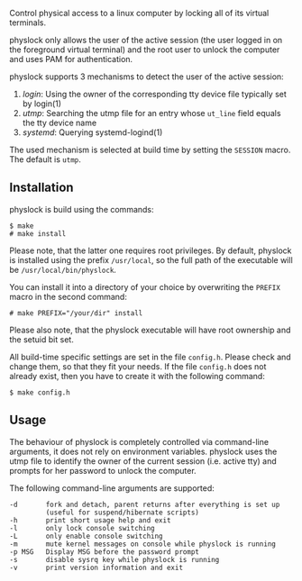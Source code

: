 Control physical access to a linux computer by locking all of its virtual
terminals.

physlock only allows the user of the active session (the user logged in on the
foreground virtual terminal) and the root user to unlock the computer and uses
PAM for authentication.

physlock supports 3 mechanisms to detect the user of the active session:

1. *login*: Using the owner of the corresponding tty device file typically set
   by login(1)
2. *utmp*: Searching the utmp file for an entry whose `ut_line` field equals
   the tty device name
3. *systemd*: Querying systemd-logind(1)

The used mechanism is selected at build time by setting the `SESSION` macro.
The default is `utmp`.

Installation
------------
physlock is build using the commands:

    $ make
    # make install

Please note, that the latter one requires root privileges.
By default, physlock is installed using the prefix `/usr/local`, so the full
path of the executable will be `/usr/local/bin/physlock`.

You can install it into a directory of your choice by overwriting the `PREFIX`
macro in the second command:

    # make PREFIX="/your/dir" install

Please also note, that the physlock executable will have root ownership and the
setuid bit set.

All build-time specific settings are set in the file `config.h`. Please check
and change them, so that they fit your needs. If the file `config.h` does not
already exist, then you have to create it with the following command:

    $ make config.h

Usage
-----
The behaviour of physlock is completely controlled via command-line arguments,
it does not rely on environment variables.
physlock uses the utmp file to identify the owner of the current session (i.e.
active tty) and prompts for her password to unlock the computer.

The following command-line arguments are supported:

    -d       fork and detach, parent returns after everything is set up
             (useful for suspend/hibernate scripts)
    -h       print short usage help and exit
    -l       only lock console switching
    -L       only enable console switching
    -m       mute kernel messages on console while physlock is running
    -p MSG   Display MSG before the password prompt
    -s       disable sysrq key while physlock is running
    -v       print version information and exit
